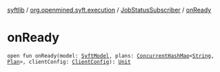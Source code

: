 [syftlib](../../index.md) / [org.openmined.syft.execution](../index.md) / [JobStatusSubscriber](index.md) / [onReady](./on-ready.md)

# onReady

`open fun onReady(model: `[`SyftModel`](../../org.openmined.syft.proto/-syft-model/index.md)`, plans: `[`ConcurrentHashMap`](https://docs.oracle.com/javase/6/docs/api/java/util/concurrent/ConcurrentHashMap.html)`<`[`String`](https://kotlinlang.org/api/latest/jvm/stdlib/kotlin/-string/index.html)`, `[`Plan`](../-plan/index.md)`>, clientConfig: `[`ClientConfig`](../../org.openmined.syft.networking.datamodels/-client-config/index.md)`): `[`Unit`](https://kotlinlang.org/api/latest/jvm/stdlib/kotlin/-unit/index.html)